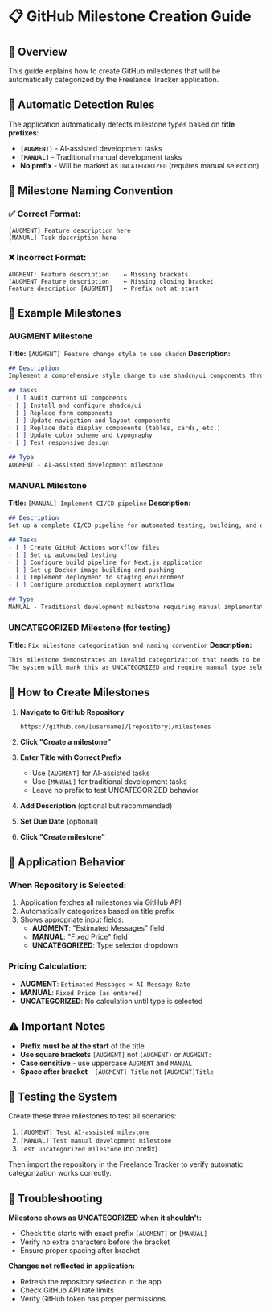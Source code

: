 # 📋 GitHub Milestone Creation Guide

## 🎯 Overview
This guide explains how to create GitHub milestones that will be automatically categorized by the Freelance Tracker application.

## 🔧 Automatic Detection Rules

The application automatically detects milestone types based on **title prefixes**:

- **`[AUGMENT]`** - AI-assisted development tasks
- **`[MANUAL]`** - Traditional manual development tasks
- **No prefix** - Will be marked as `UNCATEGORIZED` (requires manual selection)

## 📝 Milestone Naming Convention

### ✅ Correct Format:
```
[AUGMENT] Feature description here
[MANUAL] Task description here
```

### ❌ Incorrect Format:
```
AUGMENT: Feature description    ← Missing brackets
[AUGMENT Feature description    ← Missing closing bracket
Feature description [AUGMENT]   ← Prefix not at start
```

## 🎯 Example Milestones

### AUGMENT Milestone
**Title:** `[AUGMENT] Feature change style to use shadcn`
**Description:**
```markdown
## Description
Implement a comprehensive style change to use shadcn/ui components throughout the application.

## Tasks
- [ ] Audit current UI components
- [ ] Install and configure shadcn/ui
- [ ] Replace form components
- [ ] Update navigation and layout components
- [ ] Replace data display components (tables, cards, etc.)
- [ ] Update color scheme and typography
- [ ] Test responsive design

## Type
AUGMENT - AI-assisted development milestone
```

### MANUAL Milestone
**Title:** `[MANUAL] Implement CI/CD pipeline`
**Description:**
```markdown
## Description
Set up a complete CI/CD pipeline for automated testing, building, and deployment.

## Tasks
- [ ] Create GitHub Actions workflow files
- [ ] Set up automated testing
- [ ] Configure build pipeline for Next.js application
- [ ] Set up Docker image building and pushing
- [ ] Implement deployment to staging environment
- [ ] Configure production deployment workflow

## Type
MANUAL - Traditional development milestone requiring manual implementation
```

### UNCATEGORIZED Milestone (for testing)
**Title:** `Fix milestone categorization and naming convention`
**Description:**
```markdown
This milestone demonstrates an invalid categorization that needs to be corrected.
The system will mark this as UNCATEGORIZED and require manual type selection.
```

## 🚀 How to Create Milestones

1. **Navigate to GitHub Repository**
   ```
   https://github.com/[username]/[repository]/milestones
   ```

2. **Click "Create a milestone"**

3. **Enter Title with Correct Prefix**
   - Use `[AUGMENT]` for AI-assisted tasks
   - Use `[MANUAL]` for traditional development tasks
   - Leave no prefix to test UNCATEGORIZED behavior

4. **Add Description** (optional but recommended)

5. **Set Due Date** (optional)

6. **Click "Create milestone"**

## 🔄 Application Behavior

### When Repository is Selected:
1. Application fetches all milestones via GitHub API
2. Automatically categorizes based on title prefix
3. Shows appropriate input fields:
   - **AUGMENT**: "Estimated Messages" field
   - **MANUAL**: "Fixed Price" field  
   - **UNCATEGORIZED**: Type selector dropdown

### Pricing Calculation:
- **AUGMENT**: `Estimated Messages × AI Message Rate`
- **MANUAL**: `Fixed Price (as entered)`
- **UNCATEGORIZED**: No calculation until type is selected

## ⚠️ Important Notes

- **Prefix must be at the start** of the title
- **Use square brackets** `[AUGMENT]` not `(AUGMENT)` or `AUGMENT:`
- **Case sensitive** - use uppercase `AUGMENT` and `MANUAL`
- **Space after bracket** - `[AUGMENT] Title` not `[AUGMENT]Title`

## 🧪 Testing the System

Create these three milestones to test all scenarios:

1. `[AUGMENT] Test AI-assisted milestone`
2. `[MANUAL] Test manual development milestone`  
3. `Test uncategorized milestone` (no prefix)

Then import the repository in the Freelance Tracker to verify automatic categorization works correctly.

## 🔧 Troubleshooting

**Milestone shows as UNCATEGORIZED when it shouldn't:**
- Check title starts with exact prefix `[AUGMENT]` or `[MANUAL]`
- Verify no extra characters before the bracket
- Ensure proper spacing after bracket

**Changes not reflected in application:**
- Refresh the repository selection in the app
- Check GitHub API rate limits
- Verify GitHub token has proper permissions
